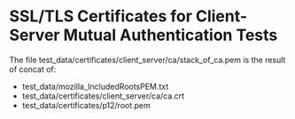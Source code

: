 # SSL/TLS Certificates for Client-Server Mutual Authentication Tests

The file test_data/certificates/client_server/ca/stack_of_ca.pem is the result of concat of:

- test_data/mozilla_IncludedRootsPEM.txt
- test_data/certificates/client_server/ca/ca.crt
- test_data/certificates/p12/root.pem
